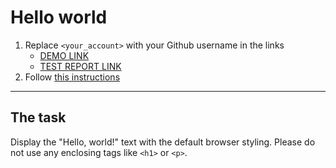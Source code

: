 # Hello world
1. Replace `<your_account>` with your Github username in the links
    - [DEMO LINK](https://euxos.github.io/layout_hello-world/) <br>
    - [TEST REPORT LINK](https://euxosnp.github.io/layout_hello-world/report/html_report/)
2. Follow [this instructions](https://mate-academy.github.io/layout_task-guideline/)
___

## The task
Display the "Hello, world!" text with the default browser styling. Please do not
use any enclosing tags like `<h1>` or `<p>`.
